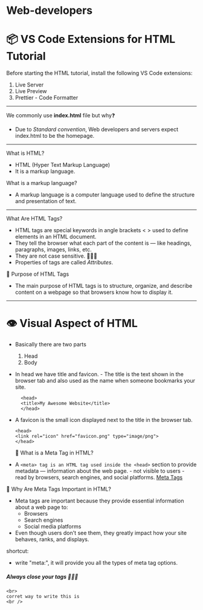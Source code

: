 # Web-developers

# 📦 VS Code Extensions for HTML Tutorial

Before starting the HTML tutorial, install the following VS Code extensions:

1. Live Server
2. Live Preview
3. Prettier - Code Formatter

---

We commonly use **index.html** file but why❓

- Due to _Standard convention_, Web developers and servers expect index.html to be the homepage.

---

What is HTML?

- HTML (Hyper Text Markup Language)
- It is a markup language.

What is a markup language?

- A markup language is a computer language used to define the structure and presentation of text.

---

What Are HTML Tags?

- HTML tags are special keywords in angle brackets < > used to define elements in an HTML document.
- They tell the browser what each part of the content is — like headings, paragraphs, images, links, etc.
- They are not case sensitive. 🌟🌟🌟
- Properties of tags are called _Attributes_.

🎯 Purpose of HTML Tags

- The main purpose of HTML tags is to structure, organize, and describe content on a webpage so that browsers know how to display it.

---

# 👁️ Visual Aspect of HTML

- Basically there are two parts

  1. Head
  2. Body

- In head we have title and favicon. - The title is the text shown in the browser tab and also used as the name when someone bookmarks your site.

  ```
    <head>
    <title>My Awesome Website</title>
    </head>
  ```

- A favicon is the small icon displayed next to the title in the browser tab.

  ```
  <head>
  <link rel="icon" href="favicon.png" type="image/png">
  </head>
  ```

  🧠 What is a Meta Tag in HTML?

- A `<meta> tag is an HTML tag used inside the <head>` section to provide metadata — information about the web page. - not visible to users - read by browsers, search engines, and social platforms.
  [Meta Tags](https://developers.google.com/search/docs/crawling-indexing/special-tags)

🌟 Why Are Meta Tags Important in HTML?

- Meta tags are important because they provide essential information about a web page to:
  - Browsers
  - Search engines
  - Social media platforms
- Even though users don't see them, they greatly impact how your site behaves, ranks, and displays.

shortcut:

- write "meta:", it will provide you all the types of meta tag options.

##### Always close your tags 🌟🌟🌟

```
<br>
corret way to write this is
<br />
```
